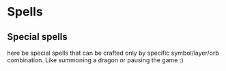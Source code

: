 # Spells

## Special spells

here be special spells that can be crafted only by specific symbol/layer/orb combination.
Like summoning a dragon or pausing the game :)
